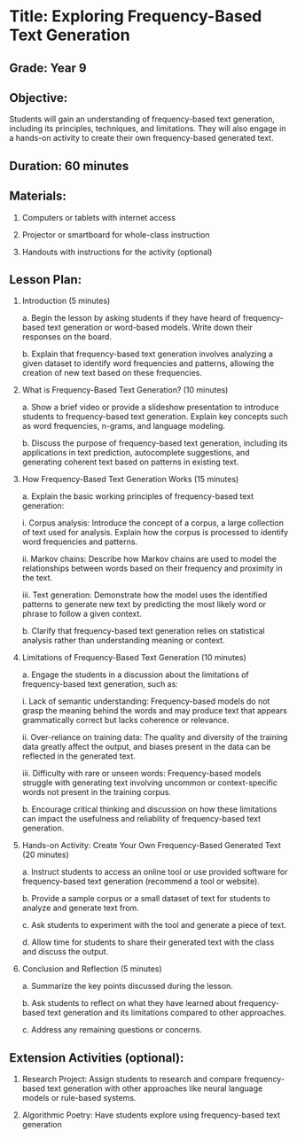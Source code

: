 # Title: Exploring Frequency-Based Text Generation

## Grade: Year 9

## Objective:

Students will gain an understanding of frequency-based text generation, including its principles, techniques, and limitations. They will also engage in a hands-on activity to create their own frequency-based generated text.

## Duration: 60 minutes

## Materials:

1. Computers or tablets with internet access

2. Projector or smartboard for whole-class instruction

3. Handouts with instructions for the activity (optional)

## Lesson Plan:

1. Introduction (5 minutes)

   a. Begin the lesson by asking students if they have heard of frequency-based text generation or word-based models. Write down their responses on the board.

   b. Explain that frequency-based text generation involves analyzing a given dataset to identify word frequencies and patterns, allowing the creation of new text based on these frequencies.

2. What is Frequency-Based Text Generation? (10 minutes)

   a. Show a brief video or provide a slideshow presentation to introduce students to frequency-based text generation. Explain key concepts such as word frequencies, n-grams, and language modeling.

   b. Discuss the purpose of frequency-based text generation, including its applications in text prediction, autocomplete suggestions, and generating coherent text based on patterns in existing text.

3. How Frequency-Based Text Generation Works (15 minutes)

   a. Explain the basic working principles of frequency-based text generation:

   i. Corpus analysis: Introduce the concept of a corpus, a large collection of text used for analysis. Explain how the corpus is processed to identify word frequencies and patterns.

   ii. Markov chains: Describe how Markov chains are used to model the relationships between words based on their frequency and proximity in the text.

   iii. Text generation: Demonstrate how the model uses the identified patterns to generate new text by predicting the most likely word or phrase to follow a given context.

   b. Clarify that frequency-based text generation relies on statistical analysis rather than understanding meaning or context.

4. Limitations of Frequency-Based Text Generation (10 minutes)

   a. Engage the students in a discussion about the limitations of frequency-based text generation, such as:

   i. Lack of semantic understanding: Frequency-based models do not grasp the meaning behind the words and may produce text that appears grammatically correct but lacks coherence or relevance.

   ii. Over-reliance on training data: The quality and diversity of the training data greatly affect the output, and biases present in the data can be reflected in the generated text.

   iii. Difficulty with rare or unseen words: Frequency-based models struggle with generating text involving uncommon or context-specific words not present in the training corpus.

   b. Encourage critical thinking and discussion on how these limitations can impact the usefulness and reliability of frequency-based text generation.

5. Hands-on Activity: Create Your Own Frequency-Based Generated Text (20 minutes)

   a. Instruct students to access an online tool or use provided software for frequency-based text generation (recommend a tool or website).

   b. Provide a sample corpus or a small dataset of text for students to analyze and generate text from.

   c. Ask students to experiment with the tool and generate a piece of text.

   d. Allow time for students to share their generated text with the class and discuss the output.

6. Conclusion and Reflection (5 minutes)

   a. Summarize the key points discussed during the lesson.

   b. Ask students to reflect on what they have learned about frequency-based text generation and its limitations compared to other approaches.

   c. Address any remaining questions or concerns.

## Extension Activities (optional):

1. Research Project: Assign students to research and compare frequency-based text generation with other approaches like neural language models or rule-based systems.

2. Algorithmic Poetry: Have students explore using frequency-based text generation
